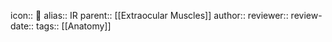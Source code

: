 icon:: 💪
alias:: IR
parent:: [[Extraocular Muscles]] 
author:: 
reviewer::
review-date::
tags:: [[Anatomy]]
